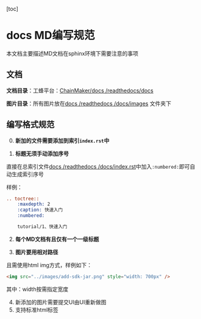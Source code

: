 [toc]

# docs MD编写规范

本文档主要描述MD文档在sphinx环境下需要注意的事项



## 文档

**文档目录**：工蜂平台：[ChainMaker/docs /readthedocs/docs](https://git.code.tencent.com/ChainMaker/docs/tree/readthedocs/readthedocs/docs)

**图片目录**：所有图片放在[docs /readthedocs /docs/images](https://git.code.tencent.com/ChainMaker/docs/tree/readthedocs/readthedocs/docs/images) 文件夹下



## 编写格式规范

0. **新加的文件需要添加到索引`index.rst`中**

1.  **标题无须手动添加序号**

   直接在总索引文件[docs /readthedocs /docs/index.rst](https://git.code.tencent.com/ChainMaker/docs/blob/readthedocs/readthedocs/docs/index.rst)中加入` :numbered: `即可自动生成索引序号

样例：

```rst
.. toctree::
    :maxdepth: 2
    :caption: 快速入门
    :numbered:

    tutorial/1、快速入门
```

2.  **每个MD文档有且仅有一个一级标题**

3.  **图片要用相对路径**

   且需使用html img方式，样例如下：

```html
<img src="../images/add-sdk-jar.png" style="width: 700px" />
```

其中：width按需指定宽度

4. 新添加的图片需要提交UI由UI重新做图
5. 支持标准html标签